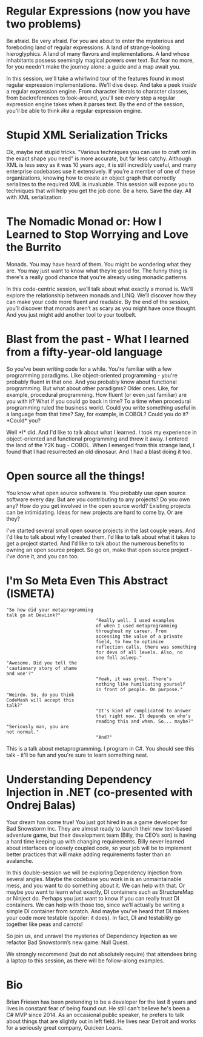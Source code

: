 Regular Expressions (now you have two problems)
=================================================

Be afraid. Be very afraid. For you are about to enter the mysterious and foreboding land of regular expressions. A land of strange-looking hieroglyphics. A land of many flavors and implementations. A land whose inhabitants possess seemingly magical powers over text. But fear no more, for you needn't make the journey alone: a guide and a map await you.

In this session, we'll take a whirlwind tour of the features found in most regular expression implementations. We'll dive deep. And take a peek *inside* a regular expression engine. From character literals to character classes, from backreferences to look-around, you'll see every step a regular expression engine takes when it parses text. By the end of the session, you'll be able to think *like* a regular expression engine.

Stupid XML Serialization Tricks
===============================

Ok, maybe not stupid tricks. "Various techniques you can use to craft xml in the exact shape you need" is more accurate, but far less catchy. Although XML is less sexy as it was 10 years ago, it is still incredibly useful, and many enterprise codebases use it extensively. If you're a member of one of these organizations, knowing how to create an object graph that correctly serializes to the required XML is invaluable. This session will expose you to techniques that will help you get the job done. Be a hero. Save the day. All with XML serialization.

The Nomadic Monad or: How I Learned to Stop Worrying and Love the Burrito
=========================================================================

Monads. You may have heard of them. You might be wondering what they are. You may just want to know what they’re good for. The funny thing is there's a really good chance that you're already using monadic patterns.

In this code-centric session, we’ll talk about what exactly a monad is. We’ll explore the relationship between monads and LINQ. We’ll discover how they can make your code more fluent and readable. By the end of the session, you’ll discover that monads aren’t as scary as you might have once thought. And you just might add another tool to your toolbelt.

Blast from the past - What I learned from a fifty-year-old language
=========================================================================

So you've been writing code for a while. You're familiar with a few programming paradigms. Like object-oriented programming - you're probably fluent in that one. And you probably know about functional programming. But what about other paradigms? Older ones. Like, for example, procedural programming. How fluent (or even just familiar) are you with it? What if you could go back in time? To a time when procedural programming ruled the business world. Could you write something useful in a language from that time? Say, for example, in COBOL? Could you do it? \*Could\* you?

Well \*I\* did. And I'd like to talk about what I learned. I took my experience in object-oriented and functional programming and threw it away. I entered the land of the Y2K bug - COBOL. When I emerged from this strange land, I found that I had resurrected an old dinosaur. And I had a blast doing it too.

Open source all the things!
===========================

You know what open source software is. You probably use open source software every day. But are you contributing to any projects? Do you own any? How do you get involved in the open source world? Existing projects can be intimidating. Ideas for new projects are hard to come by. Or are they?

I've started several small open source projects in the last couple years. And I'd like to talk about why I created them. I'd like to talk about what it takes to get a project started. And I'd like to talk about the numerous benefits to owning an open source project. So go on, make that open source project - I've done it, and you can too.

I'm So Meta Even This Abstract (ISMETA)
===================================
```
"So how did your metaprogramming
talk go at DevLink?"
                                 "Really well. I used examples
                                 of when I used metaprogramming
                                 throughout my career. From
                                 accessing the value of a private
                                 field, to how to optimize
                                 reflection calls, there was something
                                 for devs of all levels. Also, no
                                 one fell asleep."
"Awesome. Did you tell the
'cautionary story of shame
and woe'?"
                                 "Yeah, it was great. There's
                                 nothing like humiliating yourself
                                 in front of people. On purpose."
"Weirdo. So, do you think
CodeMash will accept this
talk?"
                                 "It's kind of complicated to answer
                                 that right now. It depends on who's
                                 reading this and when. So... maybe?"
"Seriously man, you are
not normal."
                                 "And?"
```
This is a talk about metaprogramming. I program in C#. You should see this talk - it'll be fun and you're sure to learn something neat.

Understanding Dependency Injection in .NET (co-presented with Ondrej Balas)
==========================================

Your dream has come true! You just got hired in as a game developer for Bad Snowstorm Inc. They are almost ready to launch their new text-based adventure game, but their development team (Billy, the CEO’s son) is having a hard time keeping up with changing requirements. Billy never learned about interfaces or loosely coupled code, so your job will be to implement better practices that will make adding requirements faster than an avalanche.

In this double-session we will be exploring Dependency Injection from several angles. Maybe the codebase you work in is an unmaintainable mess, and you want to do something about it. We can help with that. Or maybe you want to learn what exactly, DI containers such as StructureMap or Ninject do. Perhaps you just want to know if you can really trust DI containers. We can help with those too, since we’ll actually be writing a simple DI container from scratch. And maybe you’ve heard that DI makes your code more testable (spoiler: it does). In fact, DI and testability go together like peas and carrots!

So join us, and unravel the mysteries of Dependency Injection as we refactor Bad Snowstorm’s new game: Null Quest.

We strongly recommend (but do not absolutely require) that attendees bring a laptop to this session, as there will be follow-along examples.

Bio
===

Brian Friesen has been pretending to be a developer for the last 8 years and lives in constant fear of being found out. He still can't believe he's been a C# MVP since 2014. As an occasional public speaker, he prefers to talk about things that are slightly out in left field. He lives near Detroit and works for a seriously great company, Quicken Loans.
